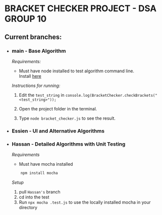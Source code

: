 # BRACKET CHECKER PROJECT - DSA GROUP 10

## Current branches:
* ### main - Base Algorithm  
    *Requirements:*
    * Must have node installed to test algorithm command line.  
    Install [here](https://nodejs.org/en/download)  

    *Instructions for running:*  
    1.  Edit the `test_string` in `console.log(BracketChecker.checkBrackets("<test_string>"));`

    2. Open the project folder in the terminal.   

    3. Type `node bracket_checker.js` to see the result.  
    

* ### Essien - UI and Alternative Algorithms

* ### Hassan - Detailed Algorithms with Unit Testing
    *Requirements*
    * Must have mocha installed
    ```bash
        npm install mocha
    ```

    *Setup*
    1. pull `Hassan's` branch
    2. cd into the test
    2. Run `npx mocha .test.js` to use the locally installed mocha in your directory

